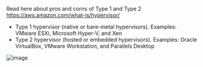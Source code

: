 Read here about pros and corns of Type 1 and Type 2 https://aws.amazon.com/what-is/hypervisor/

- Type 1 hypervisor (native or bare-metal hypervisors). Examples: VMware ESXi, Microsoft Hyper-V, and Xen
- Type 2 hypervisor (hosted or embedded hypervisors). Examples: Oracle VirtualBox, VMware Workstation, and Parallels Desktop

![image](https://github.com/user-attachments/assets/1c576f4d-5ec8-4c6b-96f2-dd3c75077ccb)
